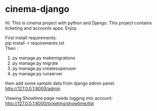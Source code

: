 # cinema-django
Hi. This is cinema project with python and Django. This project contains ticketing and accounts apps. Enjoy.


First install requirements:<br />
pip install -r requirements.txt <br />
Then :
1. py manage.py makemigrations
2. py manage.py migrate
3. py manage.py createsuperuser
4. py manage.py runserver

then add some sample data from django admin panel. 
http://127.0.0.1:8000/admin

Viewing Showtime page needs logging into account: 
http://127.0.0.1:8000/ticketing/showtime/list